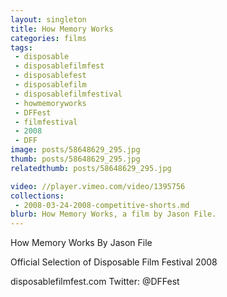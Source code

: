 ```yaml
---
layout: singleton
title: How Memory Works
categories: films
tags:
 - disposable
 - disposablefilmfest
 - disposablefest
 - disposablefilm
 - disposablefilmfestival
 - howmemoryworks
 - DFFest
 - filmfestival
 - 2008
 - DFF
image: posts/58648629_295.jpg
thumb: posts/58648629_295.jpg
relatedthumb: posts/58648629_295.jpg

video: //player.vimeo.com/video/1395756
collections:
 - 2008-03-24-2008-competitive-shorts.md
blurb: How Memory Works, a film by Jason File.
---
```


How Memory Works
By Jason File

Official Selection of Disposable Film Festival 2008

disposablefilmfest.com
Twitter: @DFFest